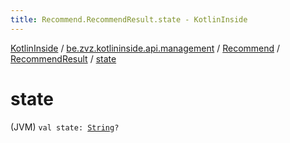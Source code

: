 ```yaml
---
title: Recommend.RecommendResult.state - KotlinInside
---
```


[KotlinInside](../../../index.html) / [be.zvz.kotlininside.api.management](../../index.html) / [Recommend](../index.html) / [RecommendResult](index.html) / [state](./state.html)

# state

(JVM) `val state: `[`String`](https://kotlinlang.org/api/latest/jvm/stdlib/kotlin/-string/index.html)`?`